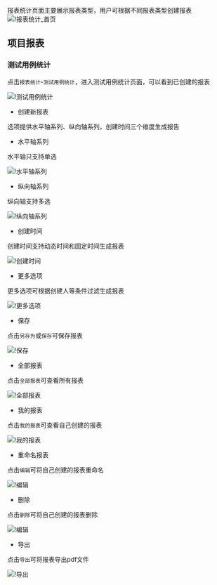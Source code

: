 
报表统计页面主要展示报表类型，用户可根据不同报表类型创建报表
![!报表统计_首页](../../img/report_statistics/报表统计_首页.png)

## 项目报表

### 测试用例统计

点击`报表统计`-`测试用例统计`，进入测试用例统计页面，可以看到已创建的报表

![!测试用例统计](../../img/report_statistics/测试用例统计.png)

- 创建新报表

选项提供水平轴系列、纵向轴系列，创建时间三个维度生成报告

-  水平轴系列

水平轴只支持单选

![!水平轴系列](../../img/report_statistics/水平轴系列.png)

- 纵向轴系列

纵向轴支持多选

![!纵向轴系列](../../img/report_statistics/纵向轴系列.png)

- 创建时间

创建时间支持动态时间和固定时间生成报表

![!创建时间](../../img/report_statistics/创建时间.png)

- 更多选项

更多选项可根据创建人等条件过滤生成报表

![!更多选项](../../img/report_statistics/更多选项.png)

- 保存

点击`另存为`或`保存`可保存报表

![!保存](../../img/report_statistics/保存.png)

- 全部报表

点击`全部报表`可查看所有报表

![!全部报表](../../img/report_statistics/全部报表.png)

- 我的报表

点击`我的报表`可查看自己创建的报表

![!我的报表](../../img/report_statistics/我的报表.png)

- 重命名报表

点击`编辑`可将自己创建的报表重命名

![!编辑](../../img/report_statistics/编辑.png)

- 删除

点击`删除`可将自己创建的报表删除

![!编辑](../../img/report_statistics/编辑.png)

- 导出

点击`导出`可将报表导出pdf文件

![!导出](../../img/report_statistics/导出.png)


